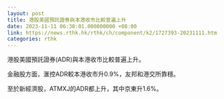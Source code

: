 ```yaml
---
layout: post
title: 港股美國預託證券與本港收市比較普遍上升
date: 2023-11-11 06:38:01.000000000 +08:00
link: https://news.rthk.hk/rthk/ch/component/k2/1727393-20231111.htm
categories: rthk
---
```


港股美國預託證券(ADR)與本港收市比較普遍上升。

金融股方面，滙控ADR較本港收市升0.9%，友邦和港交所靠穩。

至於新經濟股，ATMXJ的ADR都上升，其中京東升1.6%。
